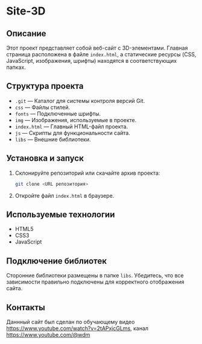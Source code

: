 # Site-3D

## Описание
Этот проект представляет собой веб-сайт с 3D-элементами. Главная страница расположена в файле `index.html`, а статические ресурсы (CSS, JavaScript, изображения, шрифты) находятся в соответствующих папках.

## Структура проекта
- `.git` — Каталог для системы контроля версий Git.
- `css` — Файлы стилей.
- `fonts` — Подключенные шрифты.
- `img` — Изображения, используемые в проекте.
- `index.html` — Главный HTML-файл проекта.
- `js` — Скрипты для функциональности сайта.
- `libs` — Внешние библиотеки.

## Установка и запуск
1. Склонируйте репозиторий или скачайте архив проекта:
   ```bash
   git clone <URL репозитория>
   ```
2. Откройте файл `index.html` в браузере.

## Используемые технологии
- HTML5
- CSS3
- JavaScript

## Подключение библиотек
Сторонние библиотеки размещены в папке `libs`. Убедитесь, что все зависимости правильно подключены для корректного отображения сайта.

## Контакты
Даннный сайт был сделан по обучающему видео https://www.youtube.com/watch?v=2tAPxjcGLms, канал https://www.youtube.com/@wdm
